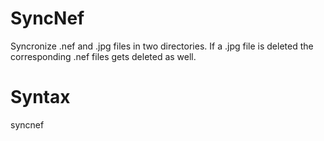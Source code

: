 # SyncNef
Syncronize .nef and .jpg files in two directories.
If a .jpg file is deleted the corresponding .nef files gets deleted as well.

# Syntax
syncnef <jpg-folder> <nef-folder>
